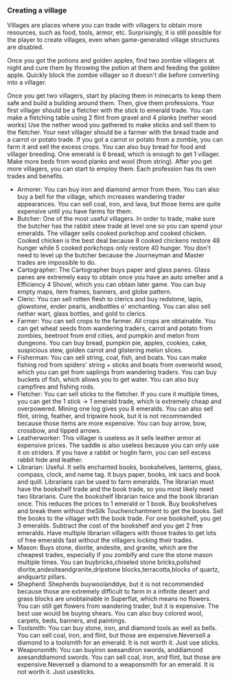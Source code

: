### Creating a village
Villages are places where you can trade with villagers to obtain more resources, such as food, tools, armor, etc. Surprisingly, it is still possible for the player to create villages, even when game-generated village structures are disabled.

Once you got the potions and golden apples, find two zombie villagers at night and cure them by throwing the potion at them and feeding the golden apple. Quickly block the zombie villager so it doesn't die before converting into a villager. 

Once you get two villagers, start by placing them in minecarts to keep them safe and build a building around them. Then, give them professions. Your first villager should be a fletcher with the stick to emerald trade. You can make a fletching table using 2 flint from gravel and 4 planks (nether wood works) Use the nether wood you gathered to make sticks and sell them to the fletcher. Your next villager should be a farmer with the bread trade and a carrot or potato trade. If you got a carrot or potato from a zombie, you can farm it and sell the excess crops. You can also buy bread for food and villager breeding. One emerald is 6 bread, which is enough to get 1 villager. Make more beds from wood planks and wool (from string). After you get more villagers, you can start to employ them. Each profession has its own trades and benefits.

- Armorer: You can buy iron and diamond armor from them. You can also buy a bell for the village, which increases wandering trader appearances. You can sell coal, iron, and lava, but those items are quite expensive until you have farms for them.
- Butcher: One of the most useful villagers. In order to trade, make sure the butcher has the rabbit stew trade at level one so you can spend your emeralds. The villager sells cooked porkchop and cooked chicken. Cooked chicken is the best deal because 8 cooked chickens restore 48 hunger while 5 cooked porkchops only restore 40 hunger. You don't need to level up the butcher because the Journeyman and Master trades are impossible to do.
- Cartographer: The Cartographer buys paper and glass panes. Glass panes are extremely easy to obtain once you have an auto smelter and a Efficiency 4 Shovel, which you can obtain later game. You can buy empty maps, item frames, banners, and globe pattern.
- Cleric: You can sell rotten flesh to clerics and buy redstone, lapis, glowstone, ender pearls, andbottles o' enchanting. You can also sell nether wart, glass bottles, and gold to clerics.
- Farmer: You can sell crops to the farmer. All crops are obtainable. You can get wheat seeds from wandering traders, carrot and potato from zombies, beetroot from end cities, and pumpkin and melon from dungeons. You can buy bread, pumpkin pie, apples, cookies, cake, suspicious stew, golden carrot and glistering melon slices.
- Fisherman: You can sell string, coal, fish, and boats. You can make fishing rod from spiders' string + sticks and boats from overworld wood, which you can get from saplings from wandering traders. You can buy buckets of fish, which allows you to get water. You can also buy campfires and fishing rods.
- Fletcher: You can sell sticks to the fletcher. If you cure it multiple times, you can get the 1 stick -> 1 emerald trade, which is extremely cheap and overpowered. Mining one log gives you 8 emeralds. You can also sell flint, string, feather, and tripwire hook, but it is not recommended because those items are more expensive. You can buy arrow, bow, crossbow, and tipped arrows.
- Leatherworker: This villager is useless as it sells leather armor at expensive prices. The saddle is also useless because you can only use it on striders. If you have a rabbit or hoglin farm, you can sell excess rabbit hide and leather.
- Librarian: Useful. It sells enchanted books, bookshelves, lanterns, glass, compass, clock, and name tag. It buys paper, books, ink sacs and book and quill. Librarians can be used to farm emeralds. The librarian must have the bookshelf trade and the book trade, so you most likely need two librarians. Cure the bookshelf librarian twice and the book librarian once. This reduces the prices to 1 emerald or 1 book. Buy bookshelves and break them without theSilk Touchenchantment to get the books. Sell the books to the villager with the book trade. For one bookshelf, you get 3 emeralds. Subtract the cost of the bookshelf and you get 2 free emeralds. Have multiple librarian villagers with those trades to get lots of free emeralds fast without the villagers locking their trades.
- Mason: Buys stone, diorite, andesite, and granite, which are the cheapest trades, especially if you zombify and cure the stone mason multiple times. You can buybricks,chiseled stone bricks,polished diorite,andesiteandgranite,dripstone blocks,terracotta,blocks of quartz, andquartz pillars.
- Shepherd: Shepherds buywoolanddye, but it is not recommended because those are extremely difficult to farm in a infinite desert and grass blocks are unobtainable in Superflat, which means no flowers. You can still get flowers from wandering trader, but it is expensive. The best use would be buying shears. You can also buy colored wool, carpets, beds, banners, and paintings.
- Toolsmith: You can buy stone, iron, and diamond tools as well as bells. You can sell coal, iron, and flint, but those are expensive.Neversell a diamond to a toolsmith for an emerald. It is not worth it. Just use sticks.
- Weaponsmith: You can buyiron axesandiron swords, anddiamond axesanddiamond swords. You can sell coal, iron, and flint, but those are expensive.Neversell a diamond to a weaponsmith for an emerald. It is not worth it. Just usesticks.

